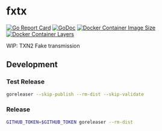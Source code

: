 # fxtx
[![Go Report Card](https://goreportcard.com/badge/github.com/txn2/fxtx)](https://goreportcard.com/report/github.com/txn2/fxtx)
[![GoDoc](https://godoc.org/github.com/txn2/fxtx?status.svg)](https://godoc.org/github.com/txn2/fxtx)
[![Docker Container Image Size](https://shields.beevelop.com/docker/image/image-size/txn2/fxtx/latest.svg)](https://hub.docker.com/r/txn2/fxtx/)
[![Docker Container Layers](https://shields.beevelop.com/docker/image/layers/txn2/fxtx/latest.svg)](https://hub.docker.com/r/txn2/fxtx/)

WIP: TXN2 Fake transmission

## Development

### Test Release

```bash
goreleaser --skip-publish --rm-dist --skip-validate
```

### Release

```bash
GITHUB_TOKEN=$GITHUB_TOKEN goreleaser --rm-dist
```